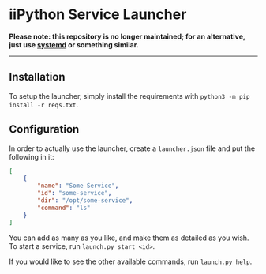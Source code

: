 # iiPython Service Launcher

**Please note: this repository is no longer maintained; for an alternative, just use [systemd](https://www.freedesktop.org/wiki/Software/systemd/) or something similar.**

---

## Installation

To setup the launcher, simply install the requirements with `python3 -m pip install -r reqs.txt`.  

## Configuration

In order to actually use the launcher, create a `launcher.json` file and put the following in it:
```json
[
    {
        "name": "Some Service",
        "id": "some-service",
        "dir": "/opt/some-service",
        "command": "ls"
    }
]
```

You can add as many as you like, and make them as detailed as you wish.  
To start a service, run `launch.py start <id>`.  

If you would like to see the other available commands, run `launch.py help`.
